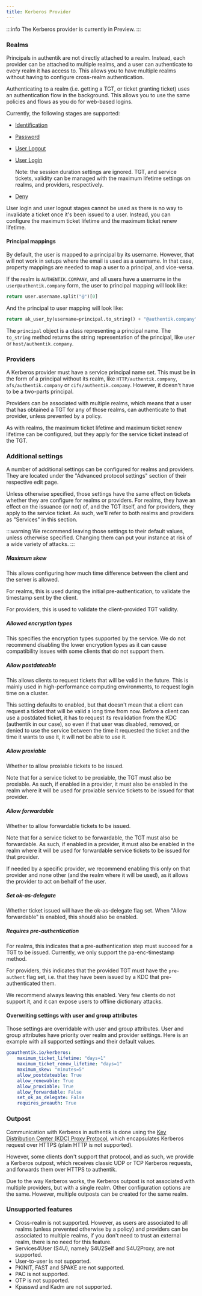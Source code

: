 ```yaml
---
title: Kerberos Provider
---
```

:::info
The Kerberos provider is currently in Preview.
:::

### Realms

Principals in authentik are not directly attached to a realm. Instead, each provider can be attached to multiple realms, and a user can authenticate to every realm it has access to. This allows you to have multiple realms without having to configure cross-realm authentication.

Authenticating to a realm (i.e. getting a TGT, or ticket granting ticket) uses an authentication flow in the background. This allows you to use the same policies and flows as you do for web-based logins.

Currently, the following stages are supported:

- [Identification](../../flow/stages/identification/index.md)
- [Password](../../flow/stages/password/index.md)
- [User Logout](../../flow/stages/user_logout.md)
- [User Login](../../flow/stages/user_login/index.md)

    Note: the session duration settings are ignored. TGT, and service tickets, validity can be managed with the maximum lifetime settings on realms, and providers, respectively.

- [Deny](../../flow/stages/deny.md)

User login and user logout stages cannot be used as there is no way to invalidate a ticket once it's been issued to a user. Instead, you can configure the maximum ticket lifetime and the maximum ticket renew lifetime.

#### Principal mappings

By default, the user is mapped to a principal by its username. However, that will not work in setups where the email is used as a username. In that case, property mappings are needed to map a user to a principal, and vice-versa.

If the realm is `AUTHENTIK.COMPANY`, and all users have a username in the `user@authentik.company` form, the user to principal mapping will look like:

```python
return user.username.split("@")[0]
```

And the principal to user mapping will look like:

```python
return ak_user_by(username=principal.to_string() + "@authentik.company")
```

The `principal` object is a class representing a principal name. The `to_string` method returns the string representation of the principal, like `user` or `host/authentik.company`.

### Providers

A Kerberos provider must have a service principal name set. This must be in the form of a principal without its realm, like `HTTP/authentik.company`, `afs/authentik.company` or `cifs/authentik.company`. However, it doesn't have to be a two-parts principal.

Providers can be associated with multiple realms, which means that a user that has obtained a TGT for any of those realms, can authenticate to that provider, unless prevented by a policy.

As with realms, the maximum ticket lifetime and maximum ticket renew lifetime can be configured, but they apply for the service ticket instead of the TGT.

### Additional settings

A number of additional settings can be configured for realms and providers. They are located under the "Advanced protocol settings" section of their respective edit page.

Unless otherwise specified, those settings have the same effect on tickets whether they are configure for realms or providers. For realms, they have an effect on the issuance (or not) of, and the TGT itself, and for providers, they apply to the service ticket. As such, we'll refer to both realms and providers as "Services" in this section.

:::warning
We recommend leaving those settings to their default values, unless otherwise specified. Changing them can put your instance at risk of a wide variety of attacks.
:::

##### Maximum skew

This allows configuring how much time difference between the client and the server is allowed.

For realms, this is used during the initial pre-authentication, to validate the timestamp sent by the client.

For providers, this is used to validate the client-provided TGT validity.

##### Allowed encryption types

This specifies the encryption types supported by the service. We do not recommend disabling the lower encryption types as it can cause compatibility issues with some clients that do not support them.

##### Allow postdateable

This allows clients to request tickets that will be valid in the future. This is mainly used in high-performance computing environments, to request login time on a cluster.

This setting defaults to enabled, but that doesn't mean that a client can request a ticket that will be valid a long time from now. Before a client can use a postdated ticket, it has to request its revalidation from the KDC (authentik in our case), so even if that user was disabled, removed, or denied to use the service between the time it requested the ticket and the time it wants to use it, it will not be able to use it.

##### Allow proxiable

Whether to allow proxiable tickets to be issued.

Note that for a service ticket to be proxiable, the TGT must also be proxiable. As such, if enabled in a provider, it must also be enabled in the realm where it will be used for proxiable service tickets to be issued for that provider.

##### Allow forwardable

Whether to allow forwardable tickets to be issued.

Note that for a service ticket to be forwardable, the TGT must also be forwardable. As such, if enabled in a provider, it must also be enabled in the realm where it will be used for forwardable service tickets to be issued for that provider.

If needed by a specific provider, we recommend enabling this only on that provider and none other (and the realm where it will be used), as it allows the provider to act on behalf of the user.

##### Set ok-as-delegate

Whether ticket issued will have the ok-as-delegate flag set. When "Allow forwardable" is enabled, this should also be enabled.

##### Requires pre-authentication

For realms, this indicates that a pre-authentication step must succeed for a TGT to be issued. Currently, we only support the pa-enc-timestamp method.

For providers, this indicates that the provided TGT must have the `pre-authent` flag set, i.e. that they have been issued by a KDC that pre-authenticated them.

We recommend always leaving this enabled. Very few clients do not support it, and it can expose users to offline dictionary attacks.

#### Overwriting settings with user and group attributes

Those settings are overridable with user and group attributes. User and group attributes have priority over realm and provider settings. Here is an example with all supported settings and their default values.

```yaml
goauthentik.io/kerberos:
    maximum_ticket_lifetime: "days=1"
    maximum_ticket_renew_lifetime: "days=1"
    maximum_skew: "minutes=5"
    allow_postdateable: True
    allow_renewable: True
    allow_proxiable: True
    allow_forwardable: False
    set_ok_as_delegate: False
    requires_preauth: True
```

### Outpost

Communication with Kerberos in authentik is done using the [Key Distribution Center (KDC) Proxy Protocol](https://learn.microsoft.com/en-us/openspecs/windows_protocols/MS-KKDCP), which encapsulates Kerberos request over HTTPS (plain HTTP is not supported).

However, some clients don't support that protocol, and as such, we provide a Kerberos outpost, which receives classic UDP or TCP Kerberos requests, and forwards them over HTTPS to authentik.

Due to the way Kerberos works, the Kerberos outpost is not associated with multiple providers, but with a single realm. Other configuration options are the same. However, multiple outposts can be created for the same realm.

### Unsupported features

- Cross-realm is not supported. However, as users are associated to all realms (unless prevented otherwise by a policy) and providers can be associated to multiple realms, if you don't need to trust an external realm, there is no need for this feature.
- Services4User (S4U), namely S4U2Self and S4U2Proxy, are not supported.
- User-to-user is not supported.
- PKINIT, FAST and SPAKE are not supported.
- PAC is not supported.
- OTP is not supported.
- Kpasswd and Kadm are not supported.
